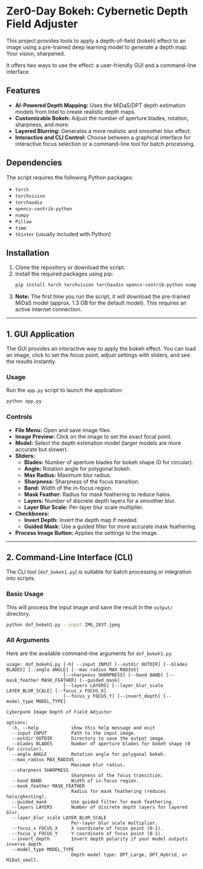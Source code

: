 # Zer0-Day Bokeh: Cybernetic Depth Field Adjuster

This project provides tools to apply a depth-of-field (bokeh) effect to an image using a pre-trained deep learning model to generate a depth map. Your vision, sharpened.

It offers two ways to use the effect: a user-friendly GUI and a command-line interface.

## Features

*   **AI-Powered Depth Mapping:** Uses the MiDaS/DPT depth estimation models from Intel to create realistic depth maps.
*   **Customizable Bokeh:** Adjust the number of aperture blades, rotation, sharpness, and more.
*   **Layered Blurring:** Generates a more realistic and smoother blur effect.
*   **Interactive and CLI Control:** Choose between a graphical interface for interactive focus selection or a command-line tool for batch processing.

## Dependencies

The script requires the following Python packages:

*   `torch`
*   `torchvision`
*   `torchaudio`
*   `opencv-contrib-python`
*   `numpy`
*   `Pillow`
*   `timm`
*   `tkinter` (usually included with Python)

## Installation

1.  Clone the repository or download the script.
2.  Install the required packages using pip:
    ```bash
    pip install torch torchvision torchaudio opencv-contrib-python numpy Pillow timm
    ```
3.  **Note:** The first time you run the script, it will download the pre-trained MiDaS model (approx. 1.3 GB for the default model). This requires an active internet connection.

---

## 1. GUI Application

The GUI provides an interactive way to apply the bokeh effect. You can load an image, click to set the focus point, adjust settings with sliders, and see the results instantly.

### Usage

Run the `app.py` script to launch the application:

```bash
python app.py
```

### Controls

*   **File Menu:** Open and save image files.
*   **Image Preview:** Click on the image to set the exact focal point.
*   **Model:** Select the depth estimation model (larger models are more accurate but slower).
*   **Sliders:**
    *   **Blades:** Number of aperture blades for bokeh shape (0 for circular).
    *   **Angle:** Rotation angle for polygonal bokeh.
    *   **Max Radius:** Maximum blur radius.
    *   **Sharpness:** Sharpness of the focus transition.
    *   **Band:** Width of the in-focus region.
    *   **Mask Feather:** Radius for mask feathering to reduce halos.
    *   **Layers:** Number of discrete depth layers for a smoother blur.
    *   **Layer Blur Scale:** Per-layer blur scale multiplier.
*   **Checkboxes:**
    *   **Invert Depth:** Invert the depth map if needed.
    *   **Guided Mask:** Use a guided filter for more accurate mask feathering.
*   **Process Image Button:** Applies the settings to the image.

---

## 2. Command-Line Interface (CLI)

The CLI tool (`dof_bokeh1.py`) is suitable for batch processing or integration into scripts.

### Basic Usage

This will process the input image and save the result in the `output/` directory.

```bash
python dof_bokeh1.py --input IMG_2037.jpeg
```

### All Arguments

Here are the available command-line arguments for `dof_bokeh1.py`:

```
usage: dof_bokeh1.py [-h] --input INPUT [--outdir OUTDIR] [--blades BLADES] [--angle ANGLE] [--max_radius MAX_RADIUS]
                     [--sharpness SHARPNESS] [--band BAND] [--mask_feather MASK_FEATHER] [--guided_mask]
                     [--layers LAYERS] [--layer_blur_scale LAYER_BLUR_SCALE] [--focus_x FOCUS_X]
                     [--focus_y FOCUS_Y] [--invert_depth] [--model_type MODEL_TYPE]

Cyberpunk Image Depth of Field Adjuster

options:
  -h, --help            show this help message and exit
  --input INPUT         Path to the input image.
  --outdir OUTDIR       Directory to save the output image.
  --blades BLADES       Number of aperture blades for bokeh shape (0 for circular).
  --angle ANGLE         Rotation angle for polygonal bokeh.
  --max_radius MAX_RADIUS
                        Maximum blur radius.
  --sharpness SHARPNESS
                        Sharpness of the focus transition.
  --band BAND           Width of in-focus region.
  --mask_feather MASK_FEATHER
                        Radius for mask feathering (reduces halo/ghosting).
  --guided_mask         Use guided filter for mask feathering.
  --layers LAYERS       Number of discrete depth layers for layered blur.
  --layer_blur_scale LAYER_BLUR_SCALE
                        Per-layer blur scale multiplier.
  --focus_x FOCUS_X     X coordinate of focus point (0-1).
  --focus_y FOCUS_Y     Y coordinate of focus point (0-1).
  --invert_depth        Invert depth polarity if your model outputs inverse depth.
  --model_type MODEL_TYPE
                        Depth model type: DPT_Large, DPT_Hybrid, or MiDaS_small.
```
